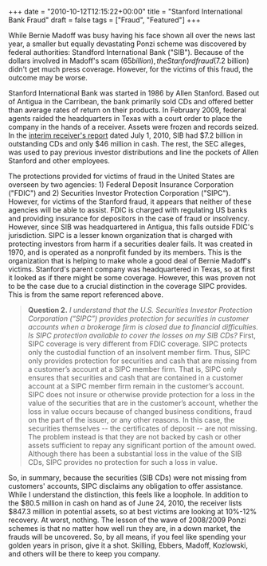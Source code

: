 +++
date = "2010-10-12T12:15:22+00:00"
title = "Stanford International Bank Fraud"
draft = false
tags = ["Fraud", "Featured"]
+++

While Bernie Madoff was busy having his face shown all over the news last year, a smaller but equally devastating Ponzi scheme was discovered by federal authorities: Standford International Bank ("SIB"). Because of the dollars involved in Madoff's scam ($65 billion), the Stanford fraud ($7.2 billion) didn't get much press coverage. However, for the victims of this fraud, the outcome may be worse. 

Stanford International Bank was started in 1986 by Allen Stanford. Based out of Antigua in the Carribean, the bank primarily sold CDs and offered better than average rates of return on their products. In February 2009, federal agents raided the headquarters in Texas with a court order to place the company in the hands of a receiver. Assets were frozen and records seized. In the [interim receiver's report](http://www.stanfordfinancialreceivership.com/papers.shtml) dated July 1, 2010, SIB had $7.2 billion in outstanding CDs and only $46 million in cash. The rest, the SEC alleges, was used to pay previous investor distributions and line the pockets of Allen Stanford and other employees. 

The protections provided for victims of fraud in the United States are overseen by two agencies: 1) Federal Deposit Insurance Corporation ("FDIC") and 2) Securities Investor Protection Corporation ("SIPC"). However, for victims of the Stanford fraud, it appears that neither of these agencies will be able to assist. FDIC is charged with regulating US banks and providing insurance for depositors in the case of fraud or insolvency. However, since SIB was headquartered in Antigua, this falls outside FDIC's jurisdiction. SIPC is a lesser known organization that is charged with protecting investors from harm if a securities dealer fails. It was created in 1970, and is operated as a nonprofit funded by its members. This is the organization that is helping to make whole a good deal of Bernie Madoff's victims. Stanford's parent company was headquartered in Texas, so at first it looked as if there might be some coverage. However, this was proven not to be the case due to a crucial distinction in the coverage SIPC provides. This is from the same report referenced above.

> **Question 2.** _I understand that the U.S. Securities Investor Protection Corporation (“SIPC”) provides protection for securities in customer accounts when a brokerage firm is closed due to financial difficulties. Is SIPC protection available to cover the losses on my SIB CDs?_ First, SIPC coverage is very different from FDIC coverage. SIPC protects only the custodial function of an insolvent member firm. Thus, SIPC only provides protection for securities and cash that are missing from a customer’s account at a SIPC member firm. That is, SIPC only ensures that securities and cash that are contained in a customer account at a SIPC member firm remain in the customer’s account. SIPC does not insure or otherwise provide protection for a loss in the value of the securities that are in the customer’s account, whether the loss in value occurs because of changed business conditions, fraud on the part of the issuer, or any other reasons. In this case, the securities themselves -- the certificates of deposit -- are not missing. The problem instead is that they are not backed by cash or other assets sufficient to repay any significant portion of the amount owed. Although there has been a substantial loss in the value of the SIB CDs, SIPC provides no protection for such a loss in value.

So, in summary, because the securities (SIB CDs) were not missing from customers' accounts, SIPC disclaims any obligation to offer assistance. While I understand the distinction, this feels like a loophole. In addition to the $80.5 million in cash on hand as of June 24, 2010, the receiver lists $847.3 million in potential assets, so at best victims are looking at 10%-12% recovery. At worst, nothing. The lesson of the wave of 2008/2009 Ponzi schemes is that no matter how well run they are, in a down market, the frauds will be uncovered. So, by all means, if you feel like spending your golden years in prison, give it a shot. Skilling, Ebbers, Madoff, Kozlowski, and others will be there to keep you company.
